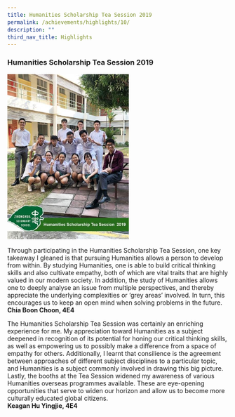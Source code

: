 ```yaml
---
title: Humanities Scholarship Tea Session 2019
permalink: /achievements/highlights/10/
description: ""
third_nav_title: Highlights
---
```

### **Humanities Scholarship Tea Session 2019**

<img src="/images/humanities%20scholarship.jpg" style="width:55%">

Through participating in the Humanities Scholarship Tea Session, one key takeaway I gleaned is that pursuing Humanities allows a person to develop from within. By studying Humanities, one is able to build critical thinking skills and also cultivate empathy, both of which are vital traits that are highly valued in our modern society. In addition, the study of Humanities allows one to deeply analyse an issue from multiple perspectives, and thereby appreciate the underlying complexities or ‘grey areas’ involved. In turn, this encourages us to keep an open mind when solving problems in the future.<br>
**Chia Boon Choon, 4E4**

The Humanities Scholarship Tea Session was certainly an enriching experience for me. My appreciation toward Humanities as a subject deepened in recognition of its potential for honing our critical thinking skills, as well as empowering us to possibly make a difference from a space of empathy for others. Additionally, I learnt that consilience is the agreement between approaches of different subject disciplines to a particular topic, and Humanities is a subject commonly involved in drawing this big picture. Lastly, the booths at the Tea Session widened my awareness of various Humanities overseas programmes available. These are eye-opening opportunities that serve to widen our horizon and allow us to become more culturally educated global citizens.<br>
**Keagan Hu Yingjie, 4E4**